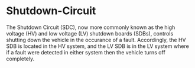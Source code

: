 # Shutdown-Circuit
The Shutdown Circuit (SDC), now more commonly known as the high voltage (HV) and low voltage (LV) shutdown boards (SDBs), controls shutting down the vehicle in the occurance of a fault. Accordingly, the HV SDB is located in the HV system, and the LV SDB is in the LV system where if a fault were detected in either system then the vehicle turns off completely.
